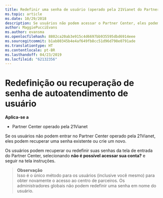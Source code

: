 ```yaml
---
title: Redefinir uma senha de usuário (operado pela 21Vianet do Partner Center)
ms.topic: article
ms.date: 10/29/2018
description: Se usuários não podem acessar o Partner Center, eles podem recuperar ou redefinir sua senha na tela de entrada.
author: MaggiePucciEvans
ms.author: evansma
ms.openlocfilehash: 8802ca20ab3e915c4d6697bb935595dbd6914eee
ms.sourcegitcommit: b1ab80345b4e4af649fb8cc51d96d798e0791ade
ms.translationtype: HT
ms.contentlocale: pt-BR
ms.lasthandoff: 04/23/2019
ms.locfileid: "62132356"
---
```

# <a name="user-self-service-password-recover-or-reset"></a>Redefinição ou recuperação de senha de autoatendimento de usuário

**Aplica-se a**

-   Partner Center operado pela 21Vianet


Se os usuários não podem entrar no Partner Center operado pela 21Vianet, eles podem recuperar uma senha existente ou crie um novo. 

Os usuários podem recuperar ou redefinir suas senhas da tela de entrada do Partner Center, selecionando **não é possível acessar sua conta?** e seguir na tela instruções. 

>**Observação**<br>Isso é o único método para os usuários (inclusive você mesmo) para obter novamente o acesso ao centro de parceiros. Os administradores globais não podem redefinir uma senha em nome do usuário.



 




